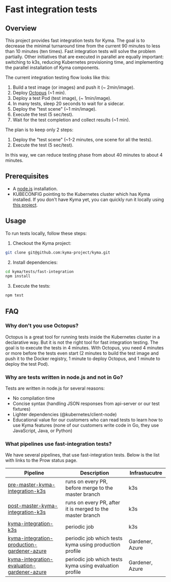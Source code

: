 # Fast integration tests

## Overview

This project provides fast integration tests for Kyma. The goal is to decrease the minimal turnaround time from the current 90 minutes to less than 10 minutes (ten times). Fast integration tests will solve the problem partially. Other initiatives that are executed in parallel are equally important: switching to k3s, reducing Kubernetes provisioning time, and implementing the parallel installation of Kyma components.

The current integration testing flow looks like this:
1. Build a test image (or images) and push it (~ 2min/image).
2. Deploy [Octopus](https://github.com/kyma-incubator/octopus/blob/master/README.md) (~1 min).
3. Deploy a test Pod (test image), (~ 1min/image).
4. In many tests, sleep 20 seconds to wait for a sidecar.
5. Deploy the "test scene" (~1 min/image).
6. Execute the test (5 sec/test).
7. Wait for the test completion and collect results (~1 min).

The plan is to keep only 2 steps:
1. Deploy the "test scene" (~1-2 minutes, one scene for all the tests).
2. Execute the test (5 sec/test).

In this way, we can reduce testing phase from about 40 minutes to about 4 minutes.

## Prerequisites

- A [node.js](https://nodejs.org) installation.
- KUBECONFIG pointing to the Kubernetes cluster which has Kyma installed. If you don't have Kyma yet, you can quickly run it locally using [this project](https://github.com/kyma-incubator/local-kyma).


## Usage

To run tests locally, follow these steps:

1. Checkout the Kyma project:
```bash
git clone git@github.com:kyma-project/kyma.git
```

2. Install dependencies:
```bash
cd kyma/tests/fast-integration
npm install
```

3. Execute the tests:
```bash
npm test
```

## FAQ

### Why don't you use Octopus?
Octopus is a great tool for running tests inside the Kubernetes cluster in a declarative way. But it is not the right tool for fast integration testing. The goal is to execute the tests in 4 minutes. With Octopus, you need 4 minutes or more before the tests even start (2 minutes to build the test image and push it to the Docker registry, 1 minute to deploy Octopus, and 1 minute to deploy the test Pod).

### Why are tests written in node.js and not in Go?

Tests are written in node.js for several reasons:
- No compilation time
- Concise syntax (handling JSON responses from api-server or our test fixtures)
- Lighter dependencies (@kubernetes/client-node)
- Educational value for our customers who can read tests to learn how to use Kyma features (none of our customers write code in Go, they use JavaScript, Java, or Python)

### What pipelines use fast-integration tests?

We have several pipelines, that use fast-integration tests. Below is the list with links to the Prow status page.

Pipeline|Description|Infrastucutre
--|--|--|
[pre-master-kyma-integration-k3s](https://status.build.kyma-project.io/?job=pre-master-kyma-integration-k3s) | runs on every PR, before merge to the master branch | k3s
[post-master-kyma-integration-k3s](https://status.build.kyma-project.io/?job=post-master-kyma-integration-k3s) | runs on every PR, after it is merged to the master branch | k3s
[kyma-integration-k3s](https://status.build.kyma-project.io/?job=kyma-integration-k3s) | periodic job | k3s
[kyma-integration-production-gardener-azure](https://status.build.kyma-project.io/?job=kyma-integration-production-gardener-azure) | periodic job which tests kyma using production profile | Gardener, Azure
[kyma-integration-evaluation-gardener-azure](https://status.build.kyma-project.io/?job=kyma-integration-evaluation-gardener-azure) | periodic job which tests kyma using evaluation profile | Gardener, Azure

